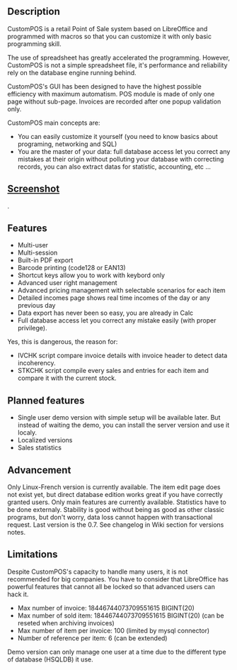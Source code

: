 ## Description
CustomPOS is a retail Point of Sale system based on LibreOffice and programmed with macros so that you can customize it with only basic programming skill.

The use of spreadsheet has greatly accelerated the programming. However, CustomPOS is not a simple spreadsheet file, it's performance and reliability rely on the database engine running behind.

CustomPOS's GUI has been designed to have the highest possible efficiency with maximum automatism. POS module is made of only one page without sub-page. Invoices are recorded after one popup validation only.

CustomPOS main concepts are:
- You can easily customize it yourself (you need to know basics about programing, networking and SQL)
- You are the master of your data: full database access let you correct any mistakes at their origin without polluting your database with correcting records, you can also extract datas for statistic, accounting, etc ...

## [Screenshot](https://github.com/Nick689/CustomPOS/blob/master/Preview/ViewAll.md)
.

## Features
* Multi-user
* Multi-session
* Built-in PDF export
* Barcode printing (code128 or EAN13)
* Shortcut keys allow you to work with keybord only
* Advanced user right management
* Advanced pricing management with selectable scenarios for each item
* Detailed incomes page shows real time incomes of the day or any previous day
* Data export has never been so easy, you are already in Calc
* Full database access let you correct any mistake easily (with proper privilege).

 Yes, this is dangerous, the reason for:
* IVCHK script compare invoice details with invoice header to detect data incoherency.
* STKCHK script compile every sales and entries for each item and compare it with the current stock.

## Planned features
* Single user demo version with simple setup will be available later. But instead of waiting the demo, you can install the server  version and use it localy.
* Localized versions
* Sales statistics

## Advancement
Only Linux-French version is currently available. The item edit page does not exist yet, but direct database edition works great if you have correctly granted users. Only main features are currently available. Statistics have to be done externaly. Stability is good without being as good as other classic programs, but don't worry, data loss cannot happen with transactional request. Last version is the 0.7. See changelog in Wiki section for versions notes.

## Limitations
Despite CustomPOS's capacity to handle many users, it is not recommended for big companies. You have to consider that LibreOffice has powerful features that cannot all be locked so that advanced users can hack it.

* Max number of invoice: 18446744073709551615 BIGINT(20)
* Max number of sold item: 18446744073709551615 BIGINT(20)  (can be reseted when archiving invoices)
* Max number of item per invoice: 100 (limited by mysql connector)
* Number of reference per item: 6 (can be extended)

Demo version can only manage one user at a time due to the different type of database (HSQLDB) it use.
